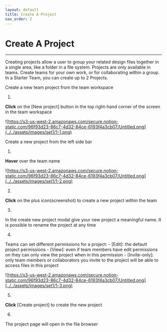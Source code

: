 ```yaml
---
layout: default
title: Create A Project
nav_order: 2
---
```


# Create A Project

---

Creating projects allow a user to group your related design files together in a single area, like a folder in a file system. Projects are only available in teams. Create teams for your own work, or for collaborating within a group. In a Starter Team, you can create up to 2 Projects.

Create a new team project from the team workspace

1.
**Click** on the [New project] button in the top right-hand corner of the screen in the team workspace

![https://s3-us-west-2.amazonaws.com/secure.notion-static.com/96f93d23-86c7-4d32-84ce-6193f4a3cb07/Untitled.png](../../assets/images/set1/1-1.png)

Create a new project from the left side bar

1.
**Hover** over the team name

![https://s3-us-west-2.amazonaws.com/secure.notion-static.com/96f93d23-86c7-4d32-84ce-6193f4a3cb07/Untitled.png](../../assets/images/set1/1-2.png)

2.
**Click** on the plus icon(screenshot) to create a new project within the team

3.
In the create new project modal give your new project a meaningful name. It is possible to rename the project at any time

4.
Teams can set different permissions for a project:
    - [Edit]: the default project permissions
    - [View]: even if team members have edit permissions on they can only view the project when in this permission
    - [Invite-only]: only team members or collaborators you invite to the project will be able to access files in this project

 ![https://s3-us-west-2.amazonaws.com/secure.notion-static.com/96f93d23-86c7-4d32-84ce-6193f4a3cb07/Untitled.png](../../assets/images/set1/1-3.png)

5.
**Click** [Create project] to create the new project

6.
The project page will open in the file browser
